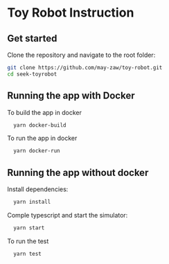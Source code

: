 # Toy Robot Instruction

## Get started

Clone the repository and navigate to the root folder:

```bash
git clone https://github.com/may-zaw/toy-robot.git
cd seek-toyrobot
```

## Running the app with Docker

To build the app in docker

```bash
  yarn docker-build
```

To run the app in docker

```bash
  yarn docker-run
```

## Running the app without docker

Install dependencies:

```bash
  yarn install
```

Comple typescript and start the simulator:

```bash
  yarn start
```

To run the test

```bash
  yarn test
```
